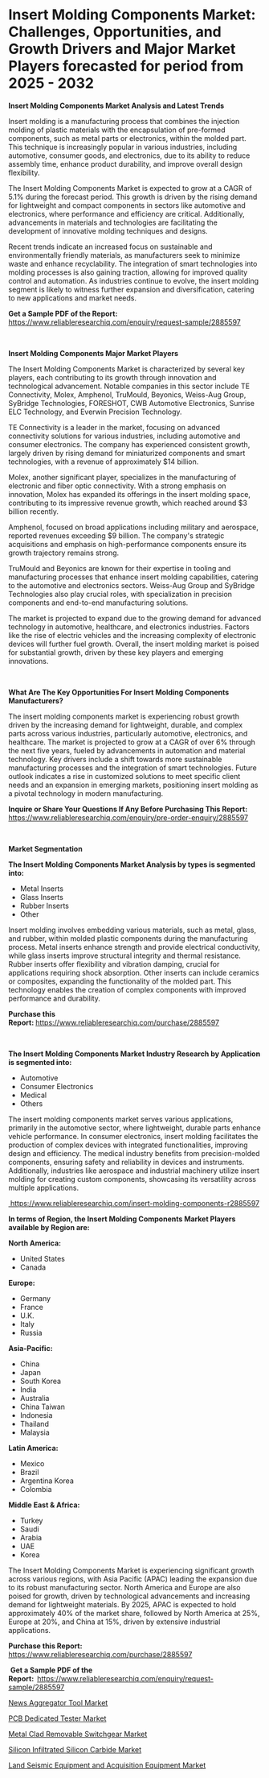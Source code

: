 <p><h1>Insert Molding Components Market: Challenges, Opportunities, and Growth Drivers and Major Market Players forecasted for period from 2025 - 2032</h1></p><p><strong>Insert Molding Components Market Analysis and Latest Trends</strong></p>
<p><p>Insert molding is a manufacturing process that combines the injection molding of plastic materials with the encapsulation of pre-formed components, such as metal parts or electronics, within the molded part. This technique is increasingly popular in various industries, including automotive, consumer goods, and electronics, due to its ability to reduce assembly time, enhance product durability, and improve overall design flexibility.</p><p>The Insert Molding Components Market is expected to grow at a CAGR of 5.1% during the forecast period. This growth is driven by the rising demand for lightweight and compact components in sectors like automotive and electronics, where performance and efficiency are critical. Additionally, advancements in materials and technologies are facilitating the development of innovative molding techniques and designs. </p><p>Recent trends indicate an increased focus on sustainable and environmentally friendly materials, as manufacturers seek to minimize waste and enhance recyclability. The integration of smart technologies into molding processes is also gaining traction, allowing for improved quality control and automation. As industries continue to evolve, the insert molding segment is likely to witness further expansion and diversification, catering to new applications and market needs.</p></p>
<p><strong>Get a Sample PDF of the Report:&nbsp;</strong> <a href="https://www.reliableresearchiq.com/enquiry/request-sample/2885597?utm_campaign=1140&utm_medium=2&utm_source=Github&utm_content=ia&utm_term=13032025&utm_id=insert-molding-components">https://www.reliableresearchiq.com/enquiry/request-sample/2885597</a></p>
<p>&nbsp;</p>
<p><strong>Insert Molding Components Major Market Players</strong></p>
<p><p>The Insert Molding Components Market is characterized by several key players, each contributing to its growth through innovation and technological advancement. Notable companies in this sector include TE Connectivity, Molex, Amphenol, TruMould, Beyonics, Weiss-Aug Group, SyBridge Technologies, FORESHOT, CWB Automotive Electronics, Sunrise ELC Technology, and Everwin Precision Technology.</p><p>TE Connectivity is a leader in the market, focusing on advanced connectivity solutions for various industries, including automotive and consumer electronics. The company has experienced consistent growth, largely driven by rising demand for miniaturized components and smart technologies, with a revenue of approximately $14 billion.</p><p>Molex, another significant player, specializes in the manufacturing of electronic and fiber optic connectivity. With a strong emphasis on innovation, Molex has expanded its offerings in the insert molding space, contributing to its impressive revenue growth, which reached around $3 billion recently.</p><p>Amphenol, focused on broad applications including military and aerospace, reported revenues exceeding $9 billion. The company's strategic acquisitions and emphasis on high-performance components ensure its growth trajectory remains strong.</p><p>TruMould and Beyonics are known for their expertise in tooling and manufacturing processes that enhance insert molding capabilities, catering to the automotive and electronics sectors. Weiss-Aug Group and SyBridge Technologies also play crucial roles, with specialization in precision components and end-to-end manufacturing solutions.</p><p>The market is projected to expand due to the growing demand for advanced technology in automotive, healthcare, and electronics industries. Factors like the rise of electric vehicles and the increasing complexity of electronic devices will further fuel growth. Overall, the insert molding market is poised for substantial growth, driven by these key players and emerging innovations.</p></p>
<p>&nbsp;</p>
<p><strong>What Are The Key Opportunities For Insert Molding Components Manufacturers?</strong></p>
<p><p>The insert molding components market is experiencing robust growth driven by the increasing demand for lightweight, durable, and complex parts across various industries, particularly automotive, electronics, and healthcare. The market is projected to grow at a CAGR of over 6% through the next five years, fueled by advancements in automation and material technology. Key drivers include a shift towards more sustainable manufacturing processes and the integration of smart technologies. Future outlook indicates a rise in customized solutions to meet specific client needs and an expansion in emerging markets, positioning insert molding as a pivotal technology in modern manufacturing.</p></p>
<p><strong>Inquire or Share Your Questions If Any Before Purchasing This Report:</strong> <a href="https://www.reliableresearchiq.com/enquiry/pre-order-enquiry/2885597?utm_campaign=1140&utm_medium=2&utm_source=Github&utm_content=ia&utm_term=13032025&utm_id=insert-molding-components">https://www.reliableresearchiq.com/enquiry/pre-order-enquiry/2885597</a></p>
<p>&nbsp;</p>
<p><strong>Market Segmentation</strong></p>
<p><strong>The Insert Molding Components Market Analysis by types is segmented into:</strong></p>
<p><ul><li>Metal Inserts</li><li>Glass Inserts</li><li>Rubber Inserts</li><li>Other</li></ul></p>
<p><p>Insert molding involves embedding various materials, such as metal, glass, and rubber, within molded plastic components during the manufacturing process. Metal inserts enhance strength and provide electrical conductivity, while glass inserts improve structural integrity and thermal resistance. Rubber inserts offer flexibility and vibration damping, crucial for applications requiring shock absorption. Other inserts can include ceramics or composites, expanding the functionality of the molded part. This technology enables the creation of complex components with improved performance and durability.</p></p>
<p><strong>Purchase this Report:&nbsp;</strong><a href="https://www.reliableresearchiq.com/purchase/2885597?utm_campaign=1140&utm_medium=2&utm_source=Github&utm_content=ia&utm_term=13032025&utm_id=insert-molding-components">https://www.reliableresearchiq.com/purchase/2885597</a></p>
<p>&nbsp;</p>
<p><strong>The Insert Molding Components Market Industry Research by Application is segmented into:</strong></p>
<p><ul><li>Automotive</li><li>Consumer Electronics</li><li>Medical</li><li>Others</li></ul></p>
<p><p>The insert molding components market serves various applications, primarily in the automotive sector, where lightweight, durable parts enhance vehicle performance. In consumer electronics, insert molding facilitates the production of complex devices with integrated functionalities, improving design and efficiency. The medical industry benefits from precision-molded components, ensuring safety and reliability in devices and instruments. Additionally, industries like aerospace and industrial machinery utilize insert molding for creating custom components, showcasing its versatility across multiple applications.</p></p>
<p><a href="https://www.reliableresearchiq.com/insert-molding-components-r2885597?utm_campaign=1140&utm_medium=2&utm_source=Github&utm_content=ia&utm_term=13032025&utm_id=insert-molding-components">&nbsp;https://www.reliableresearchiq.com/insert-molding-components-r2885597</a></p>
<p><strong>In terms of Region, the Insert Molding Components Market Players available by Region are:</strong></p>
<p>
    <p> <strong> North America: </strong>
        <ul>
            <li>United States</li>
            <li>Canada</li>
        </ul>
        </p> 
    <p> <strong> Europe: </strong>
        <ul>
            <li>Germany</li>
            <li>France</li>
            <li>U.K.</li>
            <li>Italy</li>
            <li>Russia</li>
        </ul>
        </p> 
    <p> <strong> Asia-Pacific: </strong>
        <ul>
            <li>China</li>
            <li>Japan</li>
            <li>South Korea</li>
            <li>India</li>
            <li>Australia</li>
            <li>China Taiwan</li>
            <li>Indonesia</li>
            <li>Thailand</li>
            <li>Malaysia</li>
        </ul>
        </p> 
    <p> <strong> Latin America: </strong>
        <ul>
            <li>Mexico</li>
            <li>Brazil</li>
            <li>Argentina Korea</li>
            <li>Colombia</li>
        </ul>
        </p> 
    <p> <strong> Middle East & Africa: </strong>
        <ul>
            <li>Turkey</li>
            <li>Saudi</li>
            <li>Arabia</li>
            <li>UAE</li>
            <li>Korea</li>
        </ul>
    </p>
    </p>
<p><p>The Insert Molding Components Market is experiencing significant growth across various regions, with Asia Pacific (APAC) leading the expansion due to its robust manufacturing sector. North America and Europe are also poised for growth, driven by technological advancements and increasing demand for lightweight materials. By 2025, APAC is expected to hold approximately 40% of the market share, followed by North America at 25%, Europe at 20%, and China at 15%, driven by extensive industrial applications.</p></p>
<p><strong>Purchase this Report: </strong><a href="https://www.reliableresearchiq.com/purchase/2885597?utm_campaign=1140&utm_medium=2&utm_source=Github&utm_content=ia&utm_term=13032025&utm_id=insert-molding-components">https://www.reliableresearchiq.com/purchase/2885597</a></p>
<p>&nbsp;<strong>Get a Sample PDF of the Report:&nbsp;&nbsp;</strong><a href="https://www.reliableresearchiq.com/enquiry/request-sample/2885597?utm_campaign=1140&utm_medium=2&utm_source=Github&utm_content=ia&utm_term=13032025&utm_id=insert-molding-components">https://www.reliableresearchiq.com/enquiry/request-sample/2885597</a></p>
<p><strong></strong></p>
<p><p><a href="https://github.com/cayposshefin/Market-Research-Report-List-1/blob/main/news-aggregator-tool-market.md?utm_campaign=1140&utm_medium=2&utm_source=Github&utm_content=ia&utm_term=13032025&utm_id=insert-molding-components">News Aggregator Tool Market</a></p><p><a href="https://github.com/busamoleankk/Market-Research-Report-List-1/blob/main/pcb-dedicated-tester-market.md?utm_campaign=1140&utm_medium=2&utm_source=Github&utm_content=ia&utm_term=13032025&utm_id=insert-molding-components">PCB Dedicated Tester Market</a></p><p><a href="https://github.com/yodhafirorae/Market-Research-Report-List-1/blob/main/metal-clad-removable-switchgear-market.md?utm_campaign=1140&utm_medium=2&utm_source=Github&utm_content=ia&utm_term=13032025&utm_id=insert-molding-components">Metal Clad Removable Switchgear Market</a></p><p><a href="https://github.com/chillwervenu/Market-Research-Report-List-1/blob/main/silicon-infiltrated-silicon-carbide-market.md?utm_campaign=1140&utm_medium=2&utm_source=Github&utm_content=ia&utm_term=13032025&utm_id=insert-molding-components">Silicon Infiltrated Silicon Carbide Market</a></p><p><a href="https://github.com/kanetaerkid/Market-Research-Report-List-1/blob/main/land-seismic-equipment-and-acquisition-equipment-market.md?utm_campaign=1140&utm_medium=2&utm_source=Github&utm_content=ia&utm_term=13032025&utm_id=insert-molding-components">Land Seismic Equipment and Acquisition Equipment Market</a></p></p>